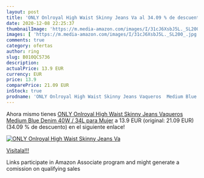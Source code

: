```yaml
---
layout: post
title: 'ONLY Onlroyal High Waist Skinny Jeans Va al 34.09 % de descuento'
date: 2020-12-08 22:25:37
thumbnailImage: 'https://m.media-amazon.com/images/I/31cJ6XsbJ5L._SL200_.jpg'
images: [ 'https://m.media-amazon.com/images/I/31cJ6XsbJ5L._SL200_.jpg' ]
comments: true
category: ofertas
author: ring
slug: B010QC5736
description:
actualPrice: 13.9 EUR
currency: EUR
price: 13.9
comparePrice: 21.09 EUR
inStock: true
prodname: 'ONLY Onlroyal High Waist Skinny Jeans Vaqueros  Medium Blue Denim  40W / 34L para Mujer'
---
```


Ahora mismo tienes [ONLY Onlroyal High Waist Skinny Jeans Vaqueros  Medium Blue Denim  40W / 34L para Mujer](https://www.amazon.es/dp/B010QC5736/?tag=tolees-21) a 13.9 EUR (original: 21.09 EUR) (34.09 %  de descuento) en el siguiente enlace!

[![ONLY Onlroyal High Waist Skinny Jeans Va](https://m.media-amazon.com/images/I/31cJ6XsbJ5L._SL200_.jpg)](https://www.amazon.es/dp/B010QC5736/?tag=tolees-21)

[Visítala!!!](https://www.amazon.es/dp/B010QC5736/?tag=tolees-21)

Links participate in Amazon Associate program and might generate a comission on qualifying sales
